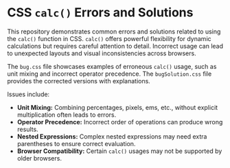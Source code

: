 # CSS `calc()` Errors and Solutions

This repository demonstrates common errors and solutions related to using the `calc()` function in CSS.  `calc()` offers powerful flexibility for dynamic calculations but requires careful attention to detail.  Incorrect usage can lead to unexpected layouts and visual inconsistencies across browsers.

The `bug.css` file showcases examples of erroneous `calc()` usage, such as unit mixing and incorrect operator precedence.  The `bugSolution.css` file provides the corrected versions with explanations.

Issues include:

* **Unit Mixing:** Combining percentages, pixels, ems, etc., without explicit multiplication often leads to errors.
* **Operator Precedence:**  Incorrect order of operations can produce wrong results.
* **Nested Expressions:**  Complex nested expressions may need extra parentheses to ensure correct evaluation.
* **Browser Compatibility:** Certain `calc()` usages may not be supported by older browsers.